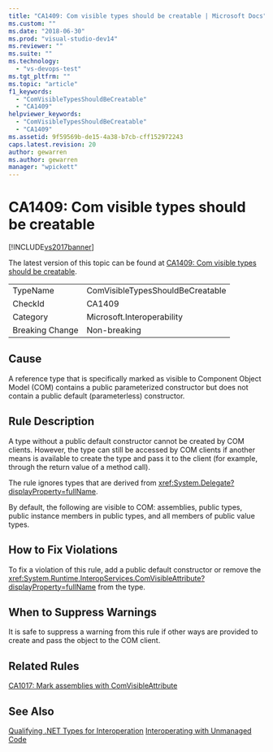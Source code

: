 ```yaml
---
title: "CA1409: Com visible types should be creatable | Microsoft Docs"
ms.custom: ""
ms.date: "2018-06-30"
ms.prod: "visual-studio-dev14"
ms.reviewer: ""
ms.suite: ""
ms.technology:
  - "vs-devops-test"
ms.tgt_pltfrm: ""
ms.topic: "article"
f1_keywords:
  - "ComVisibleTypesShouldBeCreatable"
  - "CA1409"
helpviewer_keywords:
  - "ComVisibleTypesShouldBeCreatable"
  - "CA1409"
ms.assetid: 9f59569b-de15-4a38-b7cb-cff152972243
caps.latest.revision: 20
author: gewarren
ms.author: gewarren
manager: "wpickett"
---
```

# CA1409: Com visible types should be creatable
[!INCLUDE[vs2017banner](../includes/vs2017banner.md)]

The latest version of this topic can be found at [CA1409: Com visible types should be creatable](https://docs.microsoft.com/visualstudio/code-quality/ca1409-com-visible-types-should-be-creatable).

|||
|-|-|
|TypeName|ComVisibleTypesShouldBeCreatable|
|CheckId|CA1409|
|Category|Microsoft.Interoperability|
|Breaking Change|Non-breaking|

## Cause
 A reference type that is specifically marked as visible to Component Object Model (COM) contains a public parameterized constructor but does not contain a public default (parameterless) constructor.

## Rule Description
 A type without a public default constructor cannot be created by COM clients. However, the type can still be accessed by COM clients if another means is available to create the type and pass it to the client (for example, through the return value of a method call).

 The rule ignores types that are derived from <xref:System.Delegate?displayProperty=fullName>.

 By default, the following are visible to COM: assemblies, public types, public instance members in public types, and all members of public value types.

## How to Fix Violations
 To fix a violation of this rule, add a public default constructor or remove the <xref:System.Runtime.InteropServices.ComVisibleAttribute?displayProperty=fullName> from the type.

## When to Suppress Warnings
 It is safe to suppress a warning from this rule if other ways are provided to create and pass the object to the COM client.

## Related Rules
 [CA1017: Mark assemblies with ComVisibleAttribute](../code-quality/ca1017-mark-assemblies-with-comvisibleattribute.md)

## See Also
 [Qualifying .NET Types for Interoperation](http://msdn.microsoft.com/library/4b8afb52-fb8d-4e65-b47c-fd82956a3cdd)
 [Interoperating with Unmanaged Code](http://msdn.microsoft.com/library/ccb68ce7-b0e9-4ffb-839d-03b1cd2c1258)



